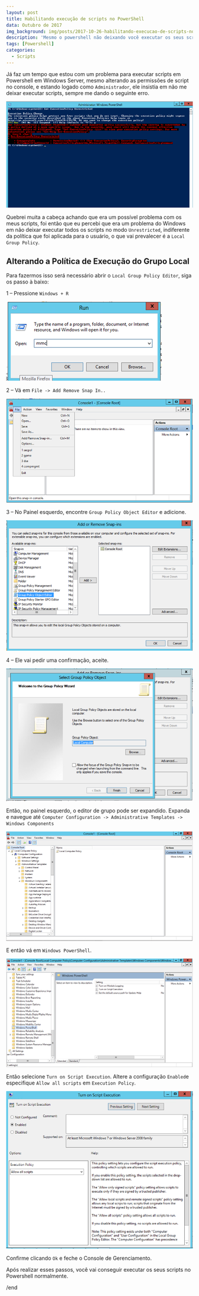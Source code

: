 ```yaml
---
layout: post
title: Habilitando execução de scripts no PowerShell
data: Outubro de 2017
img_background: img/posts/2017-10-26-habilitando-execucao-de-scripts-no-powershell/banner.png
description: 'Mesmo o powershell não deixando você executar os seus scripts, podemos da uma força para que ele aceite todos os scripts.'
tags: [Powershell]
categories: 
  - Scripts
---
```


Já faz um tempo que estou com um problema para executar scripts em Powershell em Windows Server, mesmo alterando as permissões de script no console, e estando logado como `Administrador`, ele insistia em não me deixar executar scripts, sempre me dando o seguinte erro.

![Fonte da imagem: andreyglauzer.com](/img/posts/2017-10-26-habilitando-execucao-de-scripts-no-powershell/001.PNG)

Quebrei muita a cabeça achando que era um possível problema com os meus scripts, foi então que eu percebi que era um problema do Windows em não deixar executar todos os scripts no modo `Unrestricted`, indiferente da política que foi aplicada para o usuário, o que vai prevalecer é a `Local Group Policy`.

## Alterando a Política de Execução do Grupo Local

Para fazermos isso será necessário abrir o `Local Group Policy Editor`, siga os passo à baixo:

1 – Pressione `Windows + R`

![Fonte da imagem: andreyglauzer.com](/img/posts/2017-10-26-habilitando-execucao-de-scripts-no-powershell/01.PNG)

2 – Vá em `File -> Add Remove Snap In..`

![Fonte da imagem: andreyglauzer.com](/img/posts/2017-10-26-habilitando-execucao-de-scripts-no-powershell/02.PNG)

3 – No Painel esquerdo, encontre `Group Policy Object Editor` e adicione.

![Fonte da imagem: andreyglauzer.com](/img/posts/2017-10-26-habilitando-execucao-de-scripts-no-powershell/03.PNG)

4 – Ele vai pedir uma confirmação, aceite.

![Fonte da imagem: andreyglauzer.com](/img/posts/2017-10-26-habilitando-execucao-de-scripts-no-powershell/04.PNG)

Então, no painel esquerdo, o editor de grupo pode ser expandido. Expanda e navegue até `Computer Configuration -> Administrative Templates -> Windows Components`

![Fonte da imagem: andreyglauzer.com](/img/posts/2017-10-26-habilitando-execucao-de-scripts-no-powershell/05.PNG)

E então vá em `Windows PowerShell`.

![Fonte da imagem: andreyglauzer.com](/img/posts/2017-10-26-habilitando-execucao-de-scripts-no-powershell/06.PNG)

Então selecione `Turn on Script Execution`. Altere a configuração `Enabled`e especifique `Allow all scripts` em `Execution Policy`.

![Fonte da imagem: andreyglauzer.com](/img/posts/2017-10-26-habilitando-execucao-de-scripts-no-powershell/07.PNG)

Confirme clicando `Ok` e feche o Console de Gerenciamento.


Após realizar esses passos, você vai conseguir executar os seus scripts no Powershell normalmente.

/end
